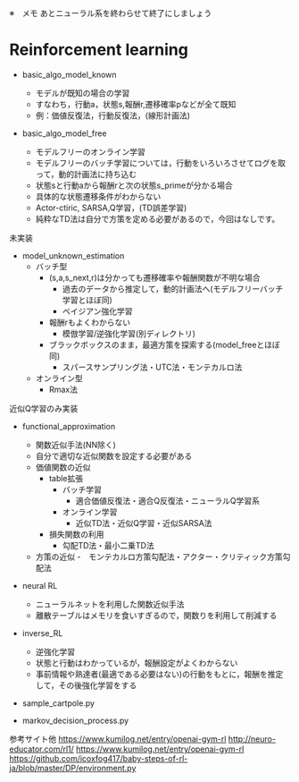 ※　メモ
あとニューラル系を終わらせて終了にしましょう


# Reinforcement learning 
- basic_algo_model_known
    - モデルが既知の場合の学習
    - すなわち，行動a，状態s,報酬r,遷移確率pなどが全て既知
    - 例：価値反復法，行動反復法，(線形計画法)

- basic_algo_model_free
    - モデルフリーのオンライン学習
    - モデルフリーのバッチ学習については，行動をいろいろさせてログを取って，動的計画法に持ち込む
    - 状態sと行動aから報酬rと次の状態s_primeが分かる場合
    - 具体的な状態遷移条件がわからない
    - Actor-ctiric, SARSA,Q学習，(TD誤差学習)
    - 純粋なTD法は自分で方策を定める必要があるので，今回はなしです。

未実装
- model_unknown_estimation
    - バッチ型
        - (s,a,s_next,r)は分かっても遷移確率や報酬関数が不明な場合
            - 過去のデータから推定して，動的計画法へ(モデルフリーバッチ学習とほぼ同)
            - ベイジアン強化学習
        - 報酬rもよくわからない
            - 模倣学習/逆強化学習(別ディレクトリ)
        - ブラックボックスのまま，最適方策を探索する(model_freeとほぼ同)
            - スパースサンプリング法・UTC法・モンテカルロ法
    - オンライン型
        - Rmax法


近似Q学習のみ実装
- functional_approximation
    - 関数近似手法(NN除く)
    - 自分で適切な近似関数を設定する必要がある
    - 価値関数の近似
        - table拡張
            - バッチ学習
                - 適合価値反復法・適合Q反復法・ニューラルQ学習系
            - オンライン学習
                - 近似TD法・近似Q学習・近似SARSA法
        - 損失関数の利用
            - 勾配TD法・最小二乗TD法
    - 方策の近似
        -　モンテカルロ方策勾配法・アクター・クリティック方策勾配法

- neural RL
    - ニューラルネットを利用した関数近似手法
    - 離散テーブルはメモリを食いすぎるので，関数りを利用して削減する

- inverse_RL
    - 逆強化学習
    - 状態と行動はわかっているが，報酬設定がよくわからない
    - 事前情報や熟達者(最適である必要はない)の行動をもとに，報酬を推定して，その後強化学習をする

    
- sample_cartpole.py
- markov_decision_process.py


参考サイト他
https://www.kumilog.net/entry/openai-gym-rl
http://neuro-educator.com/rl1/
https://www.kumilog.net/entry/openai-gym-rl
https://github.com/icoxfog417/baby-steps-of-rl-ja/blob/master/DP/environment.py
